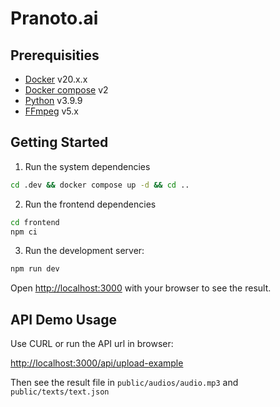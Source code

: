 # Pranoto.ai

## Prerequisities

- [Docker](https://www.docker.com/) v20.x.x
- [Docker compose](https://docs.docker.com/compose/) v2
- [Python](https://www.python.org/) v3.9.9
- [FFmpeg](https://ffmpeg.org/) v5.x

## Getting Started

1. Run the system dependencies

```sh
cd .dev && docker compose up -d && cd ..
```

2. Run the frontend dependencies

```sh
cd frontend
npm ci
```

3. Run the development server:

```bash
npm run dev
```

Open [http://localhost:3000](http://localhost:3000) with your browser to see the result.

## API Demo Usage

Use CURL or run the API url in browser:

[http://localhost:3000/api/upload-example](http://localhost:3000/api/upload-example)

Then see the result file in `public/audios/audio.mp3` and `public/texts/text.json`
